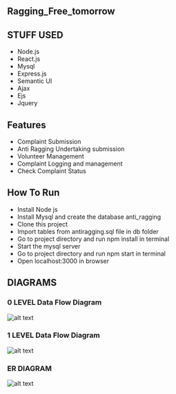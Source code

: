## Ragging_Free_tomorrow

## STUFF USED
* Node.js
* React.js
* Mysql
* Express.js
* Semantic UI
* Ajax
* Ejs
* Jquery

## Features
* Complaint Submission
* Anti Ragging Undertaking submission
* Volunteer Management
* Complaint Logging and management
* Check Complaint Status

## How To Run
* Install Node js
* Install Mysql and create the database anti_ragging
* Clone this project
* Import tables from antiragging.sql file in db folder
* Go to project directory and run npm install in terminal
* Start the mysql server
* Go to project directory and run npm start in terminal
* Open localhost:3000 in browser


## DIAGRAMS
### 0 LEVEL Data Flow Diagram
![alt text](https://github.com/anaitapal054/Ragging_Free_tomorrow/blob/main/Diagrams/Screenshot%202024-06-09%20at%201.06.33%E2%80%AFAM.png)  
### 1 LEVEL Data Flow Diagram
![alt text](https://github.com/anaitapal054/Ragging_Free_tomorrow/blob/main/Diagrams/Screenshot%202024-06-09%20at%201.06.58%E2%80%AFAM.png)  
### ER DIAGRAM
![alt text](https://github.com/anaitapal054/Ragging_Free_tomorrow/blob/main/Diagrams/Screenshot%202024-06-09%20at%201.07.31%E2%80%AFAM.png)  
